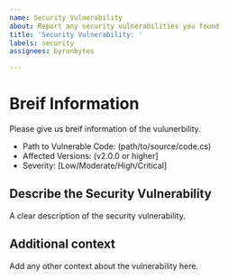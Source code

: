 ```yaml
---
name: Security Vulnerability
about: Report any security vulnerabilities you found
title: 'Security Vulnerability: '
labels: security
assignees: byronbytes

---
```


# Breif Information
Please give us breif information of the vulunerbility.

- Path to Vulnerable Code: (path/to/source/code.cs)
- Affected Versions: (v2.0.0 or higher]
- Severity: [Low/Moderate/High/Critical]


## Describe the Security Vulnerability
A clear description of the security vulnerability.

## Additional context
Add any other context about the vulnerability here.
